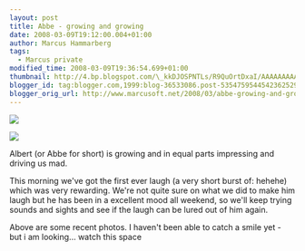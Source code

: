 ```yaml
---
layout: post
title: Abbe - growing and growing
date: 2008-03-09T19:12:00.004+01:00
author: Marcus Hammarberg
tags:
  - Marcus private
modified_time: 2008-03-09T19:36:54.699+01:00
thumbnail: http://4.bp.blogspot.com/\_kkDJOSPNTLs/R9QuOrtDxaI/AAAAAAAAASI/meySp48QUxs/s72-c/PICT2590.JPG
blogger_id: tag:blogger.com,1999:blog-36533086.post-5354759544542362529
blogger_orig_url: http://www.marcusoft.net/2008/03/abbe-growing-and-growing.html
---
```


[<img
src="http://4.bp.blogspot.com/_kkDJOSPNTLs/R9QuOrtDxaI/AAAAAAAAASI/meySp48QUxs/s320/PICT2590.JPG"
id="BLOGGER_PHOTO_ID_5175812701540304290"
style="DISPLAY: block; MARGIN: 0px auto 10px; CURSOR: hand; TEXT-ALIGN: center"
data-border="0" />](http://4.bp.blogspot.com/_kkDJOSPNTLs/R9QuOrtDxaI/AAAAAAAAASI/meySp48QUxs/s1600-h/PICT2590.JPG)

<div>

[<img
src="http://3.bp.blogspot.com/_kkDJOSPNTLs/R9QsEbtDxYI/AAAAAAAAAR4/DzJkvetrUII/s320/PICT2615.JPG"
id="BLOGGER_PHOTO_ID_5175810326423389570"
style="DISPLAY: block; MARGIN: 0px auto 10px; CURSOR: hand; TEXT-ALIGN: center"
data-border="0" />](http://3.bp.blogspot.com/_kkDJOSPNTLs/R9QsEbtDxYI/AAAAAAAAAR4/DzJkvetrUII/s1600-h/PICT2615.JPG)


<div>

Albert (or Abbe for short) is growing and in equal parts impressing and
driving us mad.

This morning we've got the first ever laugh (a very short burst of:
hehehe) which was very rewarding. We're not quite sure on what we did to
make him laugh but he has been in a excellent mood all weekend, so we'll
keep trying sounds and sights and see if the laugh can be lured out of
him again.

Above are some recent photos. I haven't been able to catch a smile yet -
but i am looking... watch this space

</div>

</div>
